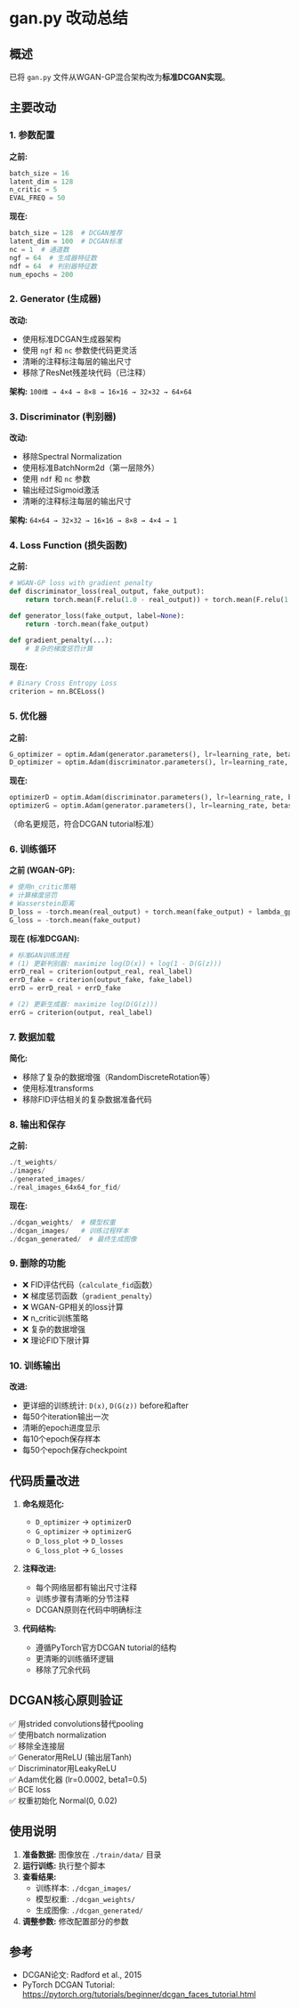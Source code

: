 # gan.py 改动总结

## 概述
已将 `gan.py` 文件从WGAN-GP混合架构改为**标准DCGAN实现**。

## 主要改动

### 1. 参数配置
**之前:**
```python
batch_size = 16
latent_dim = 128
n_critic = 5
EVAL_FREQ = 50
```

**现在:**
```python
batch_size = 128  # DCGAN推荐
latent_dim = 100  # DCGAN标准
nc = 1  # 通道数
ngf = 64  # 生成器特征数
ndf = 64  # 判别器特征数
num_epochs = 200
```

### 2. Generator (生成器)
**改动:**
- 使用标准DCGAN生成器架构
- 使用 `ngf` 和 `nc` 参数使代码更灵活
- 清晰的注释标注每层的输出尺寸
- 移除了ResNet残差块代码（已注释）

**架构:** `100维 → 4×4 → 8×8 → 16×16 → 32×32 → 64×64`

### 3. Discriminator (判别器)
**改动:**
- 移除Spectral Normalization
- 使用标准BatchNorm2d（第一层除外）
- 使用 `ndf` 和 `nc` 参数
- 输出经过Sigmoid激活
- 清晰的注释标注每层的输出尺寸

**架构:** `64×64 → 32×32 → 16×16 → 8×8 → 4×4 → 1`

### 4. Loss Function (损失函数)
**之前:**
```python
# WGAN-GP loss with gradient penalty
def discriminator_loss(real_output, fake_output):
    return torch.mean(F.relu(1.0 - real_output)) + torch.mean(F.relu(1.0 + fake_output))

def generator_loss(fake_output, label=None):
    return -torch.mean(fake_output)

def gradient_penalty(...):
    # 复杂的梯度惩罚计算
```

**现在:**
```python
# Binary Cross Entropy Loss
criterion = nn.BCELoss()
```

### 5. 优化器
**之前:**
```python
G_optimizer = optim.Adam(generator.parameters(), lr=learning_rate, betas=(0.5, 0.999))
D_optimizer = optim.Adam(discriminator.parameters(), lr=learning_rate, betas=(0.5, 0.999))
```

**现在:**
```python
optimizerD = optim.Adam(discriminator.parameters(), lr=learning_rate, betas=(0.5, 0.999))
optimizerG = optim.Adam(generator.parameters(), lr=learning_rate, betas=(0.5, 0.999))
```
（命名更规范，符合DCGAN tutorial标准）

### 6. 训练循环
**之前 (WGAN-GP):**
```python
# 使用n_critic策略
# 计算梯度惩罚
# Wasserstein距离
D_loss = -torch.mean(real_output) + torch.mean(fake_output) + lambda_gp * gp
G_loss = -torch.mean(fake_output)
```

**现在 (标准DCGAN):**
```python
# 标准GAN训练流程
# (1) 更新判别器: maximize log(D(x)) + log(1 - D(G(z)))
errD_real = criterion(output_real, real_label)
errD_fake = criterion(output_fake, fake_label)
errD = errD_real + errD_fake

# (2) 更新生成器: maximize log(D(G(z)))
errG = criterion(output, real_label)
```

### 7. 数据加载
**简化:**
- 移除了复杂的数据增强（RandomDiscreteRotation等）
- 使用标准transforms
- 移除FID评估相关的复杂数据准备代码

### 8. 输出和保存
**之前:**
```python
./t_weights/
./images/
./generated_images/
./real_images_64x64_for_fid/
```

**现在:**
```python
./dcgan_weights/  # 模型权重
./dcgan_images/   # 训练过程样本
./dcgan_generated/  # 最终生成图像
```

### 9. 删除的功能
- ❌ FID评估代码（`calculate_fid`函数）
- ❌ 梯度惩罚函数（`gradient_penalty`）
- ❌ WGAN-GP相关的loss计算
- ❌ n_critic训练策略
- ❌ 复杂的数据增强
- ❌ 理论FID下限计算

### 10. 训练输出
**改进:**
- 更详细的训练统计: `D(x)`, `D(G(z))` before和after
- 每50个iteration输出一次
- 清晰的epoch进度显示
- 每10个epoch保存样本
- 每50个epoch保存checkpoint

## 代码质量改进

1. **命名规范化:**
   - `D_optimizer` → `optimizerD`
   - `G_optimizer` → `optimizerG`
   - `D_loss_plot` → `D_losses`
   - `G_loss_plot` → `G_losses`

2. **注释改进:**
   - 每个网络层都有输出尺寸注释
   - 训练步骤有清晰的分节注释
   - DCGAN原则在代码中明确标注

3. **代码结构:**
   - 遵循PyTorch官方DCGAN tutorial的结构
   - 更清晰的训练循环逻辑
   - 移除了冗余代码

## DCGAN核心原则验证

✅ 用strided convolutions替代pooling  
✅ 使用batch normalization  
✅ 移除全连接层  
✅ Generator用ReLU (输出层Tanh)  
✅ Discriminator用LeakyReLU  
✅ Adam优化器 (lr=0.0002, beta1=0.5)  
✅ BCE loss  
✅ 权重初始化 Normal(0, 0.02)  

## 使用说明

1. **准备数据:** 图像放在 `./train/data/` 目录
2. **运行训练:** 执行整个脚本
3. **查看结果:** 
   - 训练样本: `./dcgan_images/`
   - 模型权重: `./dcgan_weights/`
   - 生成图像: `./dcgan_generated/`
4. **调整参数:** 修改配置部分的参数

## 参考
- DCGAN论文: Radford et al., 2015
- PyTorch DCGAN Tutorial: https://pytorch.org/tutorials/beginner/dcgan_faces_tutorial.html
